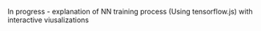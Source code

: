 In progress - explanation of NN training process (Using tensorflow.js) with interactive viusalizations
